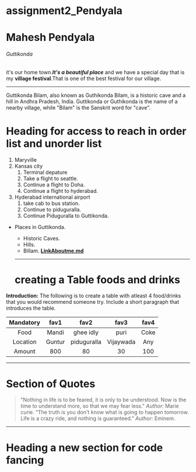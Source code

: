 # assignment2_Pendyala
# Mahesh Pendyala
###### Guttikonda


 it's our home town.***It's a beautiful place*** and we have a special day that is my **village festival**.That is one of the best festival for our village.


------

Guttikonda Bilam, also known as Guthikonda Bilam, is a historic cave and a hill in Andhra Pradesh, India. Guttikonda or Guthikonda is the name of a nearby village, while "Bilam" is the Sanskrit word for "cave". 


# Heading for access to reach in order list and unorder list
1. Maryville
2. Kansas city
   1. Terminal depature
   2. Take a flight to seattle.
   3. Continue a flight to Doha. 
   2. Continue a flight to hyderabad.
3. Hyderabad international airport 
   1. take cab to bus station.
   2. Continue to piduguralla.
   3. Continue Piduguralla to Guttikonda.
* Places in Guttikonda.
   * Historic Caves.
   * Hills.
   * Billam.
   **[LinkAboutme.md](Aboutme.md)**

   ----
   # creating a Table foods and drinks
**Introduction:**
 The following is to create a table with atleast 4 food/drinks that you would recommend someone try. Include a short paragraph that introduces the table.

|Mandatory   |fav1            |fav2             |fav3             |fav4            |
|:--------:  |:---------:     |:---------:      |:----------:     |:----------:    |
|Food        |Mandi           |ghee idly        |puri             |Coke            |
|Location    |Guntur          |piduguralla      |Vijaywada        |Any             |
|Amount      |800             |80               |30               |100             |

-----
# Section of Quotes
>"Nothing in life is to be feared, it is only to be understood. Now is the time to understand more, so that we may fear less."
>*Author:* Marie curie. 
>“The truth is you don't know what is going to happen tomorrow. Life is a crazy ride, and nothing is guaranteed.”
>*Author:* Eminem.

----
# Heading a new section for code fancing

